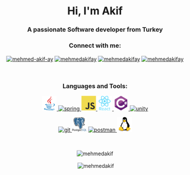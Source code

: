 <h1 align="center">Hi, I'm Akif</h1>
<h3 align="center">A passionate Software developer from Turkey</h3>

<h3 align="center">Connect with me:</h3>
<p align="center">
<a href="https://linkedin.com/in/mehmed-akif-ay" target="blank">
  <img align="center" src="https://raw.githubusercontent.com/rahuldkjain/github-profile-readme-generator/master/src/images/icons/Social/linked-in-alt.svg" alt="mehmed-akif-ay" height="30" width="40" /></a>

  <a href="https://www.hackerrank.com/mehmedakifay" target="blank">
    <img align="center" src="https://raw.githubusercontent.com/rahuldkjain/github-profile-readme-generator/master/src/images/icons/Social/hackerrank.svg" alt="mehmedakifay" height="30" width="40" /></a>
  
  <a href="https://stackoverflow.com/users/8802951/mehmed-akif-ay" target="blank">
    <img align="center" src="https://upload.wikimedia.org/wikipedia/commons/thumb/e/ef/Stack_Overflow_icon.svg/768px-Stack_Overflow_icon.svg.png?20190716190036" alt="mehmedakifay" height="40" width="40" /></a>
  <a href="mehmedakifay@gmail.com">
    <img align="center" src="https://cdn-icons-png.flaticon.com/512/281/281769.png" alt="mehmedakifay" height="30" width="30" />
  </a>
</p>
<br/>

<h3 align="center">Languages and Tools:</h3>
<p align="center"> 
  <a href="https://www.java.com" target="_blank" rel="noreferrer"> <img src="https://raw.githubusercontent.com/devicons/devicon/master/icons/java/java-original.svg" alt="java" width="40" height="40"/> </a> 
  <a href="https://spring.io/" target="_blank" rel="noreferrer"> <img src="https://www.vectorlogo.zone/logos/springio/springio-icon.svg" alt="spring" width="40" height="40"/> </a> 
  <a href="https://developer.mozilla.org/en-US/docs/Web/JavaScript" target="_blank" rel="noreferrer"> <img src="https://raw.githubusercontent.com/devicons/devicon/master/icons/javascript/javascript-original.svg" alt="javascript" width="40" height="40"/> </a> 
  <a href="https://reactjs.org/" target="_blank" rel="noreferrer"> <img src="https://raw.githubusercontent.com/devicons/devicon/master/icons/react/react-original-wordmark.svg" alt="react" width="40" height="40"/> </a>  
  <a href="https://www.w3schools.com/cs/" target="_blank" rel="noreferrer"> <img src="https://raw.githubusercontent.com/devicons/devicon/master/icons/csharp/csharp-original.svg" alt="csharp" width="40" height="40"/> </a> 
  <a href="https://unity.com/" target="_blank" rel="noreferrer"> <img src="https://www.vectorlogo.zone/logos/unity3d/unity3d-icon.svg" alt="unity" width="40" height="40"/> </a> 
</p>
  <p align="center"> 
  <a href="https://git-scm.com/" target="_blank" rel="noreferrer"> <img src="https://www.vectorlogo.zone/logos/git-scm/git-scm-icon.svg" alt="git" width="40" height="40"/> </a> 
  <a href="https://www.postgresql.org" target="_blank" rel="noreferrer"> <img src="https://raw.githubusercontent.com/devicons/devicon/master/icons/postgresql/postgresql-original-wordmark.svg" alt="postgresql" width="40" height="40"/></a> 
  <a href="https://postman.com" target="_blank" rel="noreferrer"> 
    <img src="https://www.vectorlogo.zone/logos/getpostman/getpostman-icon.svg" alt="postman" width="40" height="40"/> </a> 
  <a href="https://www.linux.org/" target="_blank" rel="noreferrer"> 
    <img src="https://raw.githubusercontent.com/devicons/devicon/master/icons/linux/linux-original.svg" alt="linux" width="40" height="40"/> </a> 
  </p>
  <br/>

<p align="center"><img align="center" src="https://github-readme-stats.vercel.app/api/top-langs?username=mehmedakif&show_icons=true&locale=en&layout=compact" alt="mehmedakif" /></p>

<p align="center">&nbsp;<img align="center" src="https://github-readme-stats.vercel.app/api?username=mehmedakif&show_icons=true&locale=en" alt="mehmedakif" /></p>
